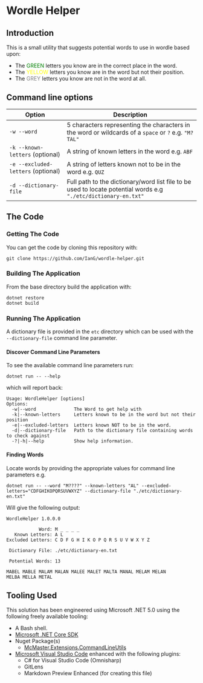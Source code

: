 # Wordle Helper

## Introduction

This is a small utility that suggests potential words to use in wordle based upon:

- The <span style="color:green">GREEN</span> letters you know are in the correct place in the word.
- The <span style="color:yellow">YELLOW</span> letters you know are in the word but not their position.
- The <span style="color:grey">GREY</span> letters you know are not in the word at all.

## Command line options

| Option      | Description |
| ----------- | ----------- |
| ```-w --word``` | 5 characters representing the characters in the word or wildcards of a ```space``` or ```?``` e.g. ```"M?TAL"```       |
| ```-k --known-letters``` (optional) | A string of known letters in the word e.g. ```ABF```|
| ```-e --excluded-letters``` (optional) | A string of letters known not to be in the word e.g. ```QUZ```|
| ```-d --dictionary-file```| Full path to the dictionary/word list file to be used to locate potential words e.g ```"./etc/dictionary-en.txt"```|


## The Code

### Getting The Code

You can get the code by cloning this repository with:

```
git clone https://github.com/IanG/wordle-helper.git
```

### Building The Application

From the base directory build the application with:

```
dotnet restore
dotnet build
```

### Running The Application

A dictionary file is provided in the ```etc``` directory which can be used with the ```--dictionary-file``` command line parameter.


#### Discover Command Line Parameters
To see the available command line parameters run:
```
dotnet run -- --help
```
which will report back:

```
Usage: WordleHelper [options]
Options:
  -w|--word              The Word to get help with
  -k|--known-letters     Letters known to be in the word but not their position
  -e|--excluded-letters  Letters known NOT to be in the word.
  -d|--dictionary-file   Path to the dictionary file containing words to check against
  -?|-h|--help           Show help information.
```

#### Finding Words

Locate words by providing the appropriate values for command line parameters e.g.

```
dotnet run -- --word "M????" --known-letters "AL" --excluded-letters="CDFGHIKOPQRSUVWXYZ" --dictionary-file "./etc/dictionary-en.txt" 
```

Will give the following output:

```
WordleHelper 1.0.0.0

            Word: M _ _ _ _ 
   Known Letters: A L 
Excluded Letters: C D F G H I K O P Q R S U V W X Y Z 

 Dictionary File: ./etc/dictionary-en.txt

 Potential Words: 13

MABEL MABLE MALAM MALAN MALEE MALET MALTA MANAL MELAM MELAN 
MELBA MELLA METAL 
```

## Tooling Used

This solution has been engineered using Microsoft .NET 5.0 using the following freely available tooling:

- A Bash shell.
- [Microsoft .NET Core SDK](https://www.microsoft.com/net/download)
- Nuget Package(s)
  - [McMaster.Extensions.CommandLineUtils](https://www.nuget.org/packages/McMaster.Extensions.CommandLineUtils/)
- [Microsoft Visual Studio Code](https://code.visualstudio.com/) enhanced with the following plugins:
    - C# for Visual Studio Code (Omnisharp)
    - GitLens
    - Markdown Preview Enhanced (for creating this file)

